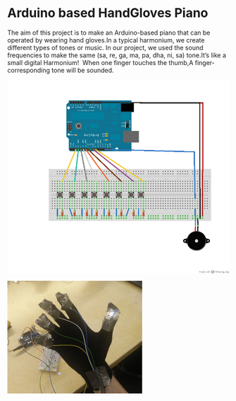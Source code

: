 # Arduino based HandGloves Piano


The aim of this project is to make an Arduino-based piano that can be operated by wearing hand gloves.In a typical harmonium, we create different types of tones or
music. In our project, we used the sound frequencies to make the same (sa, re, ga, ma, pa, dha, ni, sa) tone.It’s like a small digital Harmonium!  When one finger touches the thumb,A finger-corresponding tone will be sounded.

![alt text](https://github.com/Uchswas/Hand-Gloves-Piano/blob/master/piezo_piano_bb.png)

<p align="center">

![alt text](https://github.com/Uchswas/Hand-Gloves-Piano/blob/master/FM1U3HEIWWFUC5I.RECTANGLE1.jpg)
</p>
